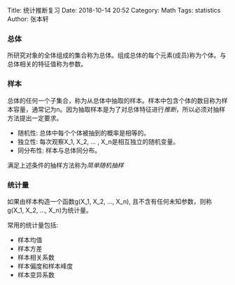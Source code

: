 Title: 统计推断复习
Date: 2018-10-14 20:52
Category: Math
Tags: statistics
Author: 张本轩

### 总体

所研究对象的全体组成的集合称为总体。组成总体的每个元素(成员)称为个体。与总体相关的特征值称为参数。

### 样本

总体的任何一个子集合，称为从总体中抽取的样本。样本中包含个体的数目称为样本容量，通常记为n。因为抽取样本是为了对总体特征进行*推断*，所以必须对抽样方法提出一定要求。

* 随机性: 总体中每个个体被抽到的概率是相等的。
* 独立性: 每次观察X_1, X_2, ... , X_n是相互独立的随机变量。
* 同分布性: 样本与总体同分布。

满足上述条件的抽样方法称为*简单随机抽样*

### 统计量

如果由样本构造一个函数g(X_1, X_2, ..., X_n), 且不含有任何未知参数，则称g(X_1, X_2, ..., X_n)为统计量。

常用的统计量包括:

* 样本均值
* 样本方差
* 样本相关系数
* 样本偏度和样本峰度
* 样本变异系数
